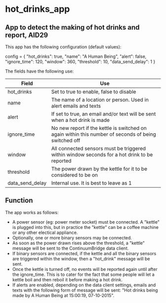 # hot_drinks_app
App to detect the making of hot drinks and report, AID29
--------------------------------------------------------
This app has the following configuration (default values):

config = {
    "hot_drinks": true,
    "name": "A Human Being",
    "alert": false,
    "ignore_time": 120,
    "window": 360,
    "threshold": 10,
    "data_send_delay": 1
}

The fields have the following use:

|Field                  | Use                                                                                     |
|-----------------------|-----------------------------------------------------------------------------------------|
|hot_drinks             |Set to true to enable, false to disable |
|name                   |The name of a location or person. Used in alert emails and texts |
|alert                  |If set to true, an email and/or text will be sent when a hot drink is made |
|ignore_time            |No new report if the kettle is switched on again within this number of seconds of being switched off |
|window                 |All connected sensors must be triggered within window seconds for a hot drink to be reported |
|threshold              |The power drawn by the kettle for it to be considered to be on |
|data_send_delay        |Internal use. It is best to leave as 1 |

Function
--------
The app works as follows:

* A power sensor (eg: power meter socket) must be connected. A "kettle" is plugged into this, but in practice the "kettle" can be a coffee machine or any other electical appliance.
* Optionally, one or more binary sensors may be connected.
* As soon as the power drawn rises above the threshold, a "kettle" message will be sent to the ContinuumBridge data client.
* If binary sensors are connected, if the kettle and all the binary sensors are triggered within the window, then a "hot_drink" message will be sent.
* Once the kettle is turned off, no events will be reported again until after the ignore_time. This is to cater for the fact that some people will let a kettle boil and then reboil it before making a hot drink.
* If alerts are enabled, depending on the data client settings, emails and texts with the following form of message will be sent: "Hot drinks being made by A Human Being at 15:00:19, 07-10-2015".

